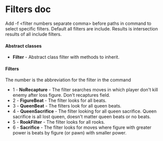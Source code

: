 # Filters doc

Add -f \<filter numbers separate comma\> before paths in command to select specific filters. Default all filters are include. Results is intersection results of all include filters.

#### Abstract classes
* **Filter** - Abstract class filter with methods to inherit.

#### Filters
The number is the abbreviation for the filter in the command 
* 1 - **NoRecapture** - The filter searches moves in which player don't kill enemy after loss figure. Don't recaptures field.
* 2 - **FigureBeat** - The filter looks for all beats.
* 3 - **QueenBeat** - The filters look for all queen beats.
* 4 - **QueenSacrifice** - The filter looking for all queen sacrifice. Queen sacrifice is all lost queen, doesn't matter queen beats or no beats.
* 5 - **RookFilter** - The filter looks for all rooks.
* 6 - **Sacrifice** - The filter looks for moves where figure with greater power is beats by figure (or pawn) with smaller power.
